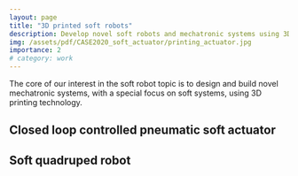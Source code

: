 ```yaml
---
layout: page
title: "3D printed soft robots"
description: Develop novel soft robots and mechatronic systems using 3D printing technology.
img: /assets/pdf/CASE2020_soft_actuator/printing_actuator.jpg
importance: 2
# category: work
---
```


The core of our interest in the soft robot topic is to design and build novel mechatronic systems, with a special focus on soft systems, using 3D printing technology.

## Closed loop controlled pneumatic soft actuator

## Soft quadruped robot

